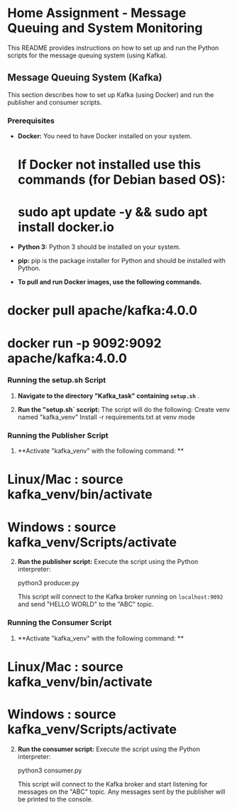 # Home Assignment - Message Queuing and System Monitoring

This README provides instructions on how to set up and run the Python scripts for the message queuing system (using Kafka).

## Message Queuing System (Kafka)

This section describes how to set up Kafka (using Docker) and run the publisher and consumer scripts.

### Prerequisites

- **Docker:** You need to have Docker installed on your system.
  # If Docker not installed use this commands (for Debian based OS):
  # sudo apt update -y && sudo apt install docker.io

- **Python 3:** Python 3 should be installed on your system.
- **pip:** pip is the package installer for Python and should be installed with Python.
- **To pull and run Docker images, use the following commands.**
# docker pull apache/kafka:4.0.0
# docker run -p 9092:9092 apache/kafka:4.0.0

### Running the setup.sh Script

1.  **Navigate to the directory "Kafka_task" containing `setup.sh`** .

2.  **Run the "setup.sh` sccript:**
    The script will do the following:
    Create venv named "kafka_venv"
    Install -r requirements.txt at venv mode

### Running the Publisher Script

1.  **Activate "kafka_venv" with the following command: **
# Linux/Mac : source kafka_venv/bin/activate
# Windows : source kafka_venv/Scripts/activate

2.  **Run the publisher script:** Execute the script using the Python interpreter:

    python3 producer.py

    This script will connect to the Kafka broker running on `localhost:9092` and send "HELLO WORLD" to the "ABC" topic.

### Running the Consumer Script

1.  **Activate "kafka_venv" with the following command: **
# Linux/Mac : source kafka_venv/bin/activate
# Windows : source kafka_venv/Scripts/activate

2.  **Run the consumer script:** Execute the script using the Python interpreter:

    python3 consumer.py

    This script will connect to the Kafka broker and start listening for messages on the "ABC" topic. Any messages sent by the publisher will be printed to the console.